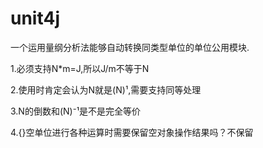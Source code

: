 # unit4j

一个运用量纲分析法能够自动转换同类型单位的单位公用模块.

1.必须支持N*m=J,所以J/m不等于N

2.使用时肯定会认为N就是(N)¹,需要支持同等处理

3.N的倒数和(N)⁻¹是不是完全等价

4.{}空单位进行各种运算时需要保留空对象操作结果吗？不保留